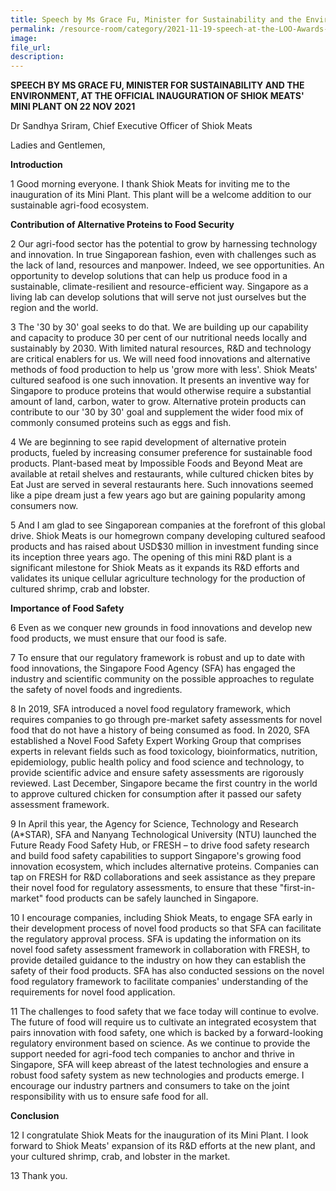 ```yaml
---  
title: Speech by Ms Grace Fu, Minister for Sustainability and the Environment, at the Official Inauguration of Shiok Meats' Mini Plant on 22 November 2021 
permalink: /resource-room/category/2021-11-19-speech-at-the-LOO-Awards-ceremony/  
image:  
file_url:  
description:  
---  
```



****SPEECH BY MS GRACE FU, MINISTER FOR SUSTAINABILITY AND THE ENVIRONMENT, AT THE OFFICIAL INAUGURATION OF SHIOK MEATS' MINI PLANT ON 22 NOV 2021****

Dr Sandhya Sriram, Chief Executive Officer of Shiok Meats

Ladies and Gentlemen,

**Introduction**

1 Good morning everyone. I thank Shiok Meats for inviting me to the inauguration of its Mini Plant. This plant will be a welcome addition to our sustainable agri-food ecosystem.

**Contribution of Alternative Proteins to Food Security**

2 Our agri-food sector has the potential to grow by harnessing technology and innovation. In true Singaporean fashion, even with challenges such as the lack of land, resources and manpower. Indeed, we see opportunities. An opportunity to develop solutions that can help us produce food in a sustainable, climate-resilient and resource-efficient way. Singapore as a living lab can develop solutions that will serve not just ourselves but the region and the world.

3 The &#39;30 by 30&#39; goal seeks to do that. We are building up our capability and capacity to produce 30 per cent of our nutritional needs locally and sustainably by 2030. With limited natural resources, R&amp;D and technology are critical enablers for us. We will need food innovations and alternative methods of food production to help us &#39;grow more with less&#39;. Shiok Meats&#39; cultured seafood is one such innovation. It presents an inventive way for Singapore to produce proteins that would otherwise require a substantial amount of land, carbon, water to grow. Alternative protein products can contribute to our &#39;30 by 30&#39; goal and supplement the wider food mix of commonly consumed proteins such as eggs and fish.

4 We are beginning to see rapid development of alternative protein products, fueled by increasing consumer preference for sustainable food products. Plant-based meat by Impossible Foods and Beyond Meat are available at retail shelves and restaurants, while cultured chicken bites by Eat Just are served in several restaurants here. Such innovations seemed like a pipe dream just a few years ago but are gaining popularity among consumers now.

5 And I am glad to see Singaporean companies at the forefront of this global drive. Shiok Meats is our homegrown company developing cultured seafood products and has raised about USD$30 million in investment funding since its inception three years ago. The opening of this mini R&amp;D plant is a significant milestone for Shiok Meats as it expands its R&amp;D efforts and validates its unique cellular agriculture technology for the production of cultured shrimp, crab and lobster.

**Importance of Food Safety**

6 Even as we conquer new grounds in food innovations and develop new food products, we must ensure that our food is safe.

7 To ensure that our regulatory framework is robust and up to date with food innovations, the Singapore Food Agency (SFA) has engaged the industry and scientific community on the possible approaches to regulate the safety of novel foods and ingredients.

8 In 2019, SFA introduced a novel food regulatory framework, which requires companies to go through pre-market safety assessments for novel food that do not have a history of being consumed as food. In 2020, SFA established a Novel Food Safety Expert Working Group that comprises experts in relevant fields such as food toxicology, bioinformatics, nutrition, epidemiology, public health policy and food science and technology, to provide scientific advice and ensure safety assessments are rigorously reviewed. Last December, Singapore became the first country in the world to approve cultured chicken for consumption after it passed our safety assessment framework.

9 In April this year, the Agency for Science, Technology and Research (A\*STAR), SFA and Nanyang Technological University (NTU) launched the Future Ready Food Safety Hub, or FRESH – to drive food safety research and build food safety capabilities to support Singapore&#39;s growing food innovation ecosystem, which includes alternative proteins. Companies can tap on FRESH for R&amp;D collaborations and seek assistance as they prepare their novel food for regulatory assessments, to ensure that these &quot;first-in-market&quot; food products can be safely launched in Singapore.

10  I encourage companies, including Shiok Meats, to engage SFA early in their development process of novel food products so that SFA can facilitate the regulatory approval process. SFA is updating the information on its novel food safety assessment framework in collaboration with FRESH, to provide detailed guidance to the industry on how they can establish the safety of their food products. SFA has also conducted sessions on the novel food regulatory framework to facilitate companies&#39; understanding of the requirements for novel food application.

11  The challenges to food safety that we face today will continue to evolve. The future of food will require us to cultivate an integrated ecosystem that pairs innovation with food safety, one which is backed by a forward-looking regulatory environment based on science. As we continue to provide the support needed for agri-food tech companies to anchor and thrive in Singapore, SFA will keep abreast of the latest technologies and ensure a robust food safety system as new technologies and products emerge. I encourage our industry partners and consumers to take on the joint responsibility with us to ensure safe food for all.

**Conclusion**

12  I congratulate Shiok Meats for the inauguration of its Mini Plant. I look forward to Shiok Meats&#39; expansion of its R&amp;D efforts at the new plant, and your cultured shrimp, crab, and lobster in the market.

13  Thank you.
